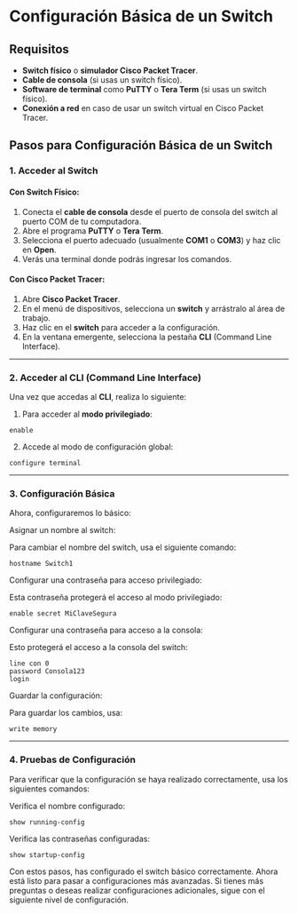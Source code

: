 # Configuración Básica de un Switch

## Requisitos

- **Switch físico** o **simulador Cisco Packet Tracer**.
- **Cable de consola** (si usas un switch físico).
- **Software de terminal** como **PuTTY** o **Tera Term** (si usas un switch físico).
- **Conexión a red** en caso de usar un switch virtual en Cisco Packet Tracer.

## Pasos para Configuración Básica de un Switch

### 1. **Acceder al Switch**

#### **Con Switch Físico:**
1. Conecta el **cable de consola** desde el puerto de consola del switch al puerto COM de tu computadora.
2. Abre el programa **PuTTY** o **Tera Term**.
3. Selecciona el puerto adecuado (usualmente **COM1** o **COM3**) y haz clic en **Open**.
4. Verás una terminal donde podrás ingresar los comandos.

#### **Con Cisco Packet Tracer:**
1. Abre **Cisco Packet Tracer**.
2. En el menú de dispositivos, selecciona un **switch** y arrástralo al área de trabajo.
3. Haz clic en el **switch** para acceder a la configuración.
4. En la ventana emergente, selecciona la pestaña **CLI** (Command Line Interface).
---
### 2. **Acceder al CLI (Command Line Interface)**

Una vez que accedas al **CLI**, realiza lo siguiente:

1. Para acceder al **modo privilegiado**:
```shell
enable
```

2. Accede al modo de configuración global:
```shell
configure terminal
```
---
### 3. **Configuración Básica**
Ahora, configuraremos lo básico:

Asignar un nombre al switch:

Para cambiar el nombre del switch, usa el siguiente comando:
```shell
hostname Switch1
```
Configurar una contraseña para acceso privilegiado:

Esta contraseña protegerá el acceso al modo privilegiado:
```shell
enable secret MiClaveSegura
```
Configurar una contraseña para acceso a la consola:

Esto protegerá el acceso a la consola del switch:
```shell
line con 0
password Consola123
login
```
Guardar la configuración:

Para guardar los cambios, usa:
```shell
write memory
```
---
### 4. **Pruebas de Configuración**
Para verificar que la configuración se haya realizado correctamente, usa los siguientes comandos:

Verifica el nombre configurado:
```shell
show running-config
```

Verifica las contraseñas configuradas:
```shell
show startup-config
```

Con estos pasos, has configurado el switch básico correctamente. Ahora está listo para pasar a configuraciones más avanzadas. Si tienes más preguntas o deseas realizar configuraciones adicionales, sigue con el siguiente nivel de configuración.
